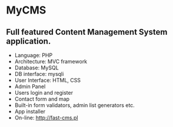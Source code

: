 # MyCMS
## Full featured Content Management System application. 
* Language: PHP
* Architecture: MVC framework
* Database: MySQL
* DB interface: mysqli
* User Interface: HTML, CSS
* Admin Panel
* Users login and register
* Contact form and map
* Built-in form validators, admin list generators etc.
* App installer
* On-line: http://fast-cms.pl

